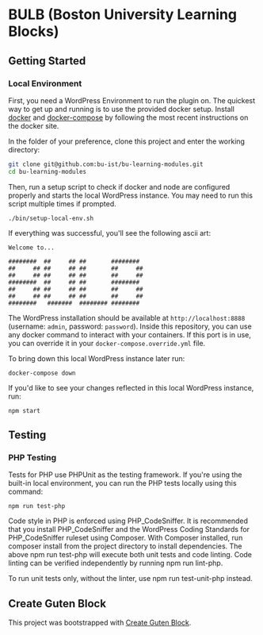 # BULB (Boston University Learning Blocks)

## Getting Started

### Local Environment

First, you need a WordPress Environment to run the plugin on. The quickest way to get up and running is to use the provided docker setup. Install [docker](https://www.docker.com/) and [docker-compose](https://docs.docker.com/compose/) by following the most recent instructions on the docker site.

In the folder of your preference, clone this project and enter the working directory:

```bash
git clone git@github.com:bu-ist/bu-learning-modules.git
cd bu-learning-modules
```

Then, run a setup script to check if docker and node are configured properly and starts the local WordPress instance. You may need to run this script multiple times if prompted.

```
./bin/setup-local-env.sh
```

If everything was successful, you'll see the following ascii art:

```
Welcome to...

########  ##     ## ##       ########
##     ## ##     ## ##       ##     ##
##     ## ##     ## ##       ##     ##
########  ##     ## ##       ########
##     ## ##     ## ##       ##     ##
##     ## ##     ## ##       ##     ##
########   #######  ######## ########
```

The WordPress installation should be available at `http://localhost:8888` (username: `admin`, password: `password`).
Inside this repository, you can use any docker command to interact with your containers. If this port is in use, you can override it in your `docker-compose.override.yml` file.

To bring down this local WordPress instance later run:

```
docker-compose down
```

If you'd like to see your changes reflected in this local WordPress instance, run:

```
npm start
```

## Testing

### PHP Testing

Tests for PHP use PHPUnit as the testing framework. If you're using the built-in local environment, you can run the PHP tests locally using this command:

```
npm run test-php
```

Code style in PHP is enforced using PHP_CodeSniffer. It is recommended that you install PHP_CodeSniffer and the WordPress Coding Standards for PHP_CodeSniffer ruleset using Composer. With Composer installed, run composer install from the project directory to install dependencies. The above npm run test-php will execute both unit tests and code linting. Code linting can be verified independently by running npm run lint-php.

To run unit tests only, without the linter, use npm run test-unit-php instead.

## Create Guten Block

This project was bootstrapped with [Create Guten Block](https://github.com/ahmadawais/create-guten-block).
